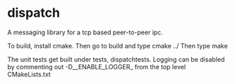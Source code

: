 dispatch
=========
A messaging library for a tcp based peer-to-peer ipc.


To build, install cmake. Then go to build and type cmake ../
Then type make

The unit tests get built under tests, dispatchtests.
Logging can be disabled by commenting out -D__ENABLE_LOGGER_ from the top level
CMakeLists.txt

